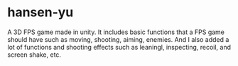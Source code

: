 # hansen-yu
A 3D FPS game made in unity. It includes basic functions that a FPS game should have such as moving, shooting, aiming, enemies. And I also added a lot of functions and shooting effects such as leaningl, inspecting, recoil, and screen shake, etc.
